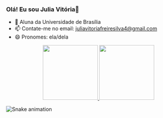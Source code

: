 ### Olá! Eu sou Julia Vitória👋

- 🔭 Aluna da Universidade de Brasília
- 📫 Contate-me no email: juliavitoriafreiresilva4@gmail.com
- 😄 Pronomes: ela/dela 

  
<div align="center">
  <a href="https://github.com/Juhvitoria4">
    <img height="150em" src="https://github-readme-stats.vercel.app/api?username=Juhvitoria4&count_private=true&include_all_commits=true&show_icons=true&theme=dracula&hide_border=false&show_owner=true"/>
    <img height="150em" src="https://github-readme-stats.vercel.app/api/top-langs/?username=Juhvitoria4&layout=compact&langs_count=7&theme=dracula"/>
  </a>
</div>

  ![Snake animation](https://github.com/danielbped/danielbped/blob/output/github-contribution-grid-snake.svg)
  
</div>


